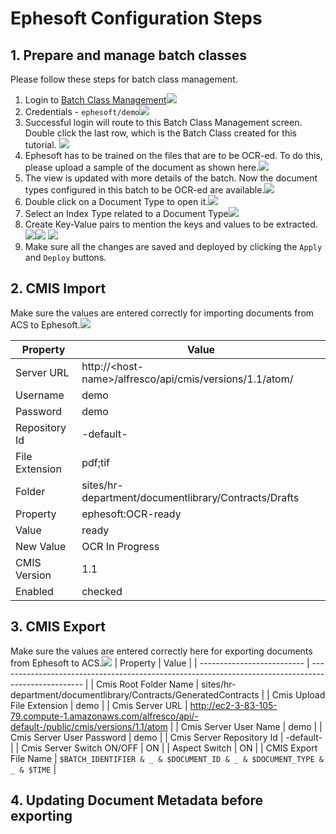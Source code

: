 # Ephesoft Configuration Steps

## 1. Prepare and manage batch classes
Please follow these steps for batch class management.
1. Login to [Batch Class Management](http://<host-name>:8080/dcma/BatchClassManagement.html)![](resources/1.png)
2. Credentials -  `ephesoft/demo`![](resources/3.png)
3. Successful login will route to this Batch Class Management screen. Double click the last row, which is the Batch Class created for this tutorial. ![](resources/4.png)
4. Ephesoft has to be trained on the files that are to be OCR-ed. To do this, please upload a sample of the document as shown here.![](resources/4a.png)
5. The view is updated with more details of the batch. Now the document types configured in this batch to be OCR-ed are available.![](resources/5.png)
6. Double click on a Document Type to open it.![](resources/7.png)
7. Select an Index Type related to a Document Type![](resources/7a.png)
8. Create Key-Value pairs to mention the keys and values to be extracted.![](resources/8.png)![](resources/9.png)
![](resources/10.png)
8. Make sure all the changes are saved and deployed by clicking the `Apply` and `Deploy` buttons.
## 2. CMIS Import
   Make sure the values are entered correctly for importing documents from ACS to Ephesoft.![](resources/11.png)

| Property       | Value                                                     |
| -------------- | --------------------------------------------------------- |
| Server URL     | http://\<host-name\>/alfresco/api/cmis/versions/1.1/atom/ |
| Username       | demo                                                      |
| Password       | demo                                                      |
| Repository Id  | -default-                                                 |
| File Extension | pdf;tif                                                   |
| Folder         | sites/hr-department/documentlibrary/Contracts/Drafts      |
| Property       | ephesoft:OCR-ready                                        |
| Value          | ready                                                     |
| New Value      | OCR In Progress                                           |
| CMIS Version   | 1.1                                                       |
| Enabled        | checked                                                   |

## 3. CMIS Export
   Make sure the values are entered correctly here for exporting documents from Ephesoft to ACS.![](resources/12.png)
   | Property                   | Value                                                                                               |
   | -------------------------- | --------------------------------------------------------------------------------------------------- |
   | Cmis Root Folder Name      | sites/hr-department/documentlibrary/Contracts/GeneratedContracts                                    |
   | Cmis Upload File Extension | demo                                                                                                |
   | Cmis Server URL            | http://ec2-3-83-105-79.compute-1.amazonaws.com/alfresco/api/-default-/public/cmis/versions/1.1/atom |
   | Cmis Server User Name      | demo                                                                                                |
   | Cmis Server User Password  | demo                                                                                                |
   | Cmis Server Repository Id  | -default-                                                                                           |
   | Cmis Server Switch ON/OFF  | ON                                                                                                  |
   | Aspect Switch              | ON                                                                                                  |
   | CMIS Export File Name      | ```$BATCH_IDENTIFIER & _ & $DOCUMENT_ID & _ & $DOCUMENT_TYPE & _ & $TIME```                         |
   
## 4. Updating Document Metadata before exporting
